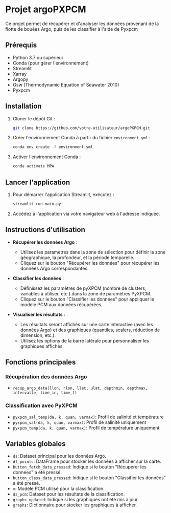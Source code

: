 # Projet argoPXPCM

Ce projet permet de récupérer et d'analyser les données provenant de la flotte de bouées Argo, puis de les classifier à l'aide de Pyxpcm

## Prérequis

- Python 3.7 ou supérieur
- Conda (pour gérer l'environnement)
- Streamlit
- Xarray
- Argopy
- Gsw (Thermodynamic Equation of Seawater 2010)
- Pyxpcm

## Installation

1. Cloner le dépôt Git :
   ```bash
   git clone https://github.com/votre-utilisateur/argoPXPCM.git
   ```

2. Créer l'environnement Conda à partir du fichier `environment.yml` :
   ```bash
   conda env create -f environment.yml
   ```

3. Activer l'environnement Conda :
   ```bash
   conda activate MPA
   ```

## Lancer l'application

1. Pour démarrer l'application Streamlit, exécutez :
   ```bash
   streamlit run main.py
   ```

2. Accédez à l'application via votre navigateur web à l'adresse indiquée.

## Instructions d'utilisation

- **Récupérer les données Argo** :
  - Utilisez les paramètres dans la zone de sélection pour définir la zone géographique, la profondeur, et la période temporelle.
  - Cliquez sur le bouton "Récupérer les données" pour récupérer les données Argo correspondantes.

- **Classifier les données** :
  - Définissez les paramètres de pyXPCM (nombre de clusters, variables à utiliser, etc.) dans la zone de paramètres PyXPCM.
  - Cliquez sur le bouton "Classifier les données" pour appliquer le modèle PCM aux données récupérées.

- **Visualiser les résultats** :
  - Les résultats seront affichés sur une carte interactive (avec les données Argo) et des graphiques (quantiles, scalers, réduction de dimension, etc.).
  - Utilisez les options de la barre latérale pour personnaliser les graphiques affichés.

## Fonctions principales

### Récupération des données Argo

- `recup_argo_data(llon, rlon, llat, ulat, depthmin, depthmax, intervalle, time_in, time_f)`

### Classification avec PyXPCM

- `pyxpcm_sal_temp(da, k, quan, varmax)`: Profil de salinité et température
- `pyxpcm_sal(da, k, quan, varmax)`: Profil de salinité uniquement
- `pyxpcm_temp(da, k, quan, varmax)`: Profil de température uniquement

## Variables globales

- `ds`: Dataset principal pour les données Argo.
- `df_points`: DataFrame pour stocker les données à afficher sur la carte.
- `button_fetch_data_pressed`: Indique si le bouton "Récupérer les données" a été pressé.
- `button_class_data_pressed`: Indique si le bouton "Classifier les données" a été pressé.
- `m`: Modèle PCM utilisé pour la classification.
- `ds_pcm`: Dataset pour les résultats de la classification.
- `graphs_updated`: Indique si les graphiques ont été mis à jour.
- `graphs`: Dictionnaire pour stocker les graphiques à afficher.
